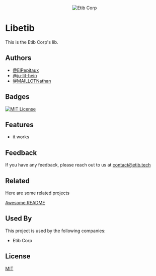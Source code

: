<p align="center">
    <img src="https://etib.tech/assets/logo.gif" alt="Etib Corp"/>
</p>

# Libetib

This is the Etib Corp's lib.


## Authors

- [@ElPepitaux](https://github.com/ElPepitaux)
- [@ju-lit-hein](https://github.com/ju-lit-hein)
- [@MAILLOTNathan](https://github.com/MAILLOTNathan)


## Badges

[![MIT License](https://img.shields.io/badge/License-MIT-green.svg)](https://choosealicense.com/licenses/mit/)

## Features

- it works


## Feedback

If you have any feedback, please reach out to us at contact@etib.tech


## Related

Here are some related projects

[Awesome README](https://github.com/matiassingers/awesome-readme)


## Used By

This project is used by the following companies:

- Etib Corp


## License

[MIT](https://choosealicense.com/licenses/mit/)
